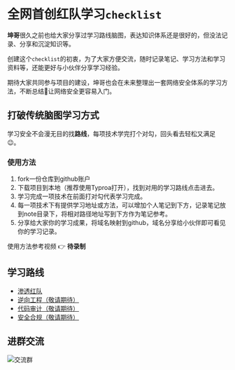 # 全网首创红队学习`checklist`
**坤哥**很久之前也给大家分享过学习路线脑图，表达知识体系还是很好的，但没法记录、分享和沉淀知识等。

创建这个`checklist`的初衷，为了大家方便交流，随时记录笔记、学习方法和学习资料等，还能更好与小伙伴分享学习经验。

期待大家共同参与项目的建设，坤哥也会在未来整理出一套网络安全体系的学习方法，不断总结🧐让网络安全更容易入门。

## 打破传统脑图学习方式

学习安全不会漫无目的找**路线**，每项技术学完打个对勾，回头看去轻松又满足😉。

### 使用方法

1. fork一份仓库到github账户
2. 下载项目到本地（推荐使用Typroa打开），找到对用的学习路线点击进去。
3. 学习完成一项技术在前面打对勾代表学习完成。
4. 每一项技术下有提供学习地址或方法，可以增加个人笔记到下方，记录笔记放到note目录下，将相对路径地址写到下方作为笔记参考。
5. 分享给大家你的学习成果，将域名映射到github，域名分享给小伙伴即可看见你的学习记录。

使用方法参考视频 👉 **待录制**

## 学习路线

- [渗透红队](red-team.md)
- [逆向工程（敬请期待）]()
- [代码审计（敬请期待）](codereview.md)
- [安全合规（敬请期待）]()

## 进群交流

![交流群](https://paper.static.secself.com/img/qrcode/sechelper_group_qr.png)
